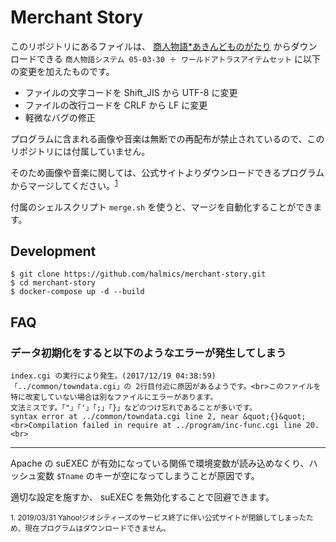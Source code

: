# Merchant Story

このリポジトリにあるファイルは、 [商人物語*あきんどものがたり](http://www.geocities.co.jp/Playtown-Bingo/8587/) からダウンロードできる
`商人物語システム 05-03-30 ＋ ワールドアトラスアイテムセット` に以下の変更を加えたものです。

* ファイルの文字コードを Shift_JIS から UTF-8 に変更
* ファイルの改行コードを CRLF から LF に変更
* 軽微なバグの修正

プログラムに含まれる画像や音楽は無断での再配布が禁止されているので、このリポジトリには付属していません。

そのため画像や音楽に関しては、公式サイトよりダウンロードできるプログラムからマージしてください。<sup>[1](#note1)</sup>

付属のシェルスクリプト `merge.sh` を使うと、マージを自動化することができます。

## Development

```
$ git clone https://github.com/halmics/merchant-story.git
$ cd merchant-story
$ docker-compose up -d --build
```

## FAQ

### データ初期化をすると以下のようなエラーが発生してしまう

```
index.cgi の実行により発生。(2017/12/19 04:38:59)
「../common/towndata.cgi」の 2行目付近に原因があるようです。<br>このファイルを特に改変していない場合は別なファイルにエラーがあります。
文法ミスです。「"」「'」「;」「}」などのつけ忘れであることが多いです。
syntax error at ../common/towndata.cgi line 2, near &quot;{}&quot;<br>Compilation failed in require at ../program/inc-func.cgi line 20.<br>
```

---

Apache の suEXEC が有効になっている関係で環境変数が読み込めなくり、ハッシュ変数 `$Tname` のキーが空になってしまうことが原因です。

適切な設定を施すか、 suEXEC を無効化することで回避できます。

<small id="note1">1. 2019/03/31 Yahoo!ジオシティーズのサービス終了に伴い公式サイトが閉鎖してしまったため、現在プログラムはダウンロードできません。</small>
